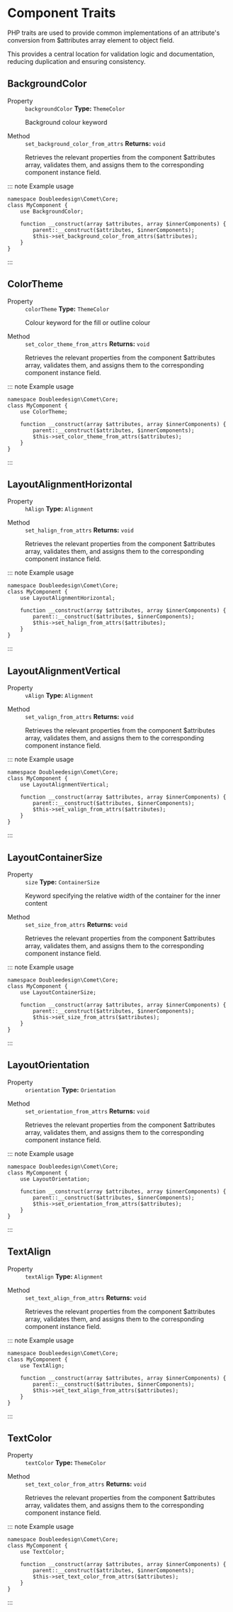 # Component Traits

PHP traits are used to provide common implementations of an attribute's conversion from $attributes array element to object field. 

This provides a central location for validation logic and documentation, reducing duplication and ensuring consistency.

<div class="trait-class-doc">

<div>


## BackgroundColor

<dl>

<dt>Property</dt>
<dd>
	<code>backgroundColor</code> 
	<strong>Type:</strong> <code>ThemeColor</code>
	
<p>Background colour keyword</p>
</dd>

<dt>Method</dt>
<dd>
	<code>set_background_color_from_attrs</code> 
	<strong>Returns:</strong> <code>void</code>
	
<p>Retrieves the relevant properties from the component $attributes array, validates them, and assigns them to the corresponding component instance field.</p>
</dd>
</dl>

</div>

::: note Example usage
```php:no-line-numbers
namespace Doubleedesign\Comet\Core;
class MyComponent {
	use BackgroundColor;
	
	function __construct(array $attributes, array $innerComponents) {
		parent::__construct($attributes, $innerComponents);
		$this->set_background_color_from_attrs($attributes);
	}
}
```
:::
</div>
<div class="trait-class-doc">

<div>


## ColorTheme

<dl>

<dt>Property</dt>
<dd>
	<code>colorTheme</code> 
	<strong>Type:</strong> <code>ThemeColor</code>
	
<p>Colour keyword for the fill or outline colour</p>
</dd>

<dt>Method</dt>
<dd>
	<code>set_color_theme_from_attrs</code> 
	<strong>Returns:</strong> <code>void</code>
	
<p>Retrieves the relevant properties from the component $attributes array, validates them, and assigns them to the corresponding component instance field.</p>
</dd>
</dl>

</div>

::: note Example usage
```php:no-line-numbers
namespace Doubleedesign\Comet\Core;
class MyComponent {
	use ColorTheme;
	
	function __construct(array $attributes, array $innerComponents) {
		parent::__construct($attributes, $innerComponents);
		$this->set_color_theme_from_attrs($attributes);
	}
}
```
:::
</div>
<div class="trait-class-doc">

<div>


## LayoutAlignmentHorizontal

<dl>

<dt>Property</dt>
<dd>
	<code>hAlign</code> 
	<strong>Type:</strong> <code>Alignment</code>
	
<p></p>
</dd>

<dt>Method</dt>
<dd>
	<code>set_halign_from_attrs</code> 
	<strong>Returns:</strong> <code>void</code>
	
<p>Retrieves the relevant properties from the component $attributes array, validates them, and assigns them to the corresponding component instance field.</p>
</dd>
</dl>

</div>

::: note Example usage
```php:no-line-numbers
namespace Doubleedesign\Comet\Core;
class MyComponent {
	use LayoutAlignmentHorizontal;
	
	function __construct(array $attributes, array $innerComponents) {
		parent::__construct($attributes, $innerComponents);
		$this->set_halign_from_attrs($attributes);
	}
}
```
:::
</div>
<div class="trait-class-doc">

<div>


## LayoutAlignmentVertical

<dl>

<dt>Property</dt>
<dd>
	<code>vAlign</code> 
	<strong>Type:</strong> <code>Alignment</code>
	
<p></p>
</dd>

<dt>Method</dt>
<dd>
	<code>set_valign_from_attrs</code> 
	<strong>Returns:</strong> <code>void</code>
	
<p>Retrieves the relevant properties from the component $attributes array, validates them, and assigns them to the corresponding component instance field.</p>
</dd>
</dl>

</div>

::: note Example usage
```php:no-line-numbers
namespace Doubleedesign\Comet\Core;
class MyComponent {
	use LayoutAlignmentVertical;
	
	function __construct(array $attributes, array $innerComponents) {
		parent::__construct($attributes, $innerComponents);
		$this->set_valign_from_attrs($attributes);
	}
}
```
:::
</div>
<div class="trait-class-doc">

<div>


## LayoutContainerSize

<dl>

<dt>Property</dt>
<dd>
	<code>size</code> 
	<strong>Type:</strong> <code>ContainerSize</code>
	
<p>Keyword specifying the relative width of the container for the inner content</p>
</dd>

<dt>Method</dt>
<dd>
	<code>set_size_from_attrs</code> 
	<strong>Returns:</strong> <code>void</code>
	
<p>Retrieves the relevant properties from the component $attributes array, validates them, and assigns them to the corresponding component instance field.</p>
</dd>
</dl>

</div>

::: note Example usage
```php:no-line-numbers
namespace Doubleedesign\Comet\Core;
class MyComponent {
	use LayoutContainerSize;
	
	function __construct(array $attributes, array $innerComponents) {
		parent::__construct($attributes, $innerComponents);
		$this->set_size_from_attrs($attributes);
	}
}
```
:::
</div>
<div class="trait-class-doc">

<div>


## LayoutOrientation

<dl>

<dt>Property</dt>
<dd>
	<code>orientation</code> 
	<strong>Type:</strong> <code>Orientation</code>
	
<p></p>
</dd>

<dt>Method</dt>
<dd>
	<code>set_orientation_from_attrs</code> 
	<strong>Returns:</strong> <code>void</code>
	
<p>Retrieves the relevant properties from the component $attributes array, validates them, and assigns them to the corresponding component instance field.</p>
</dd>
</dl>

</div>

::: note Example usage
```php:no-line-numbers
namespace Doubleedesign\Comet\Core;
class MyComponent {
	use LayoutOrientation;
	
	function __construct(array $attributes, array $innerComponents) {
		parent::__construct($attributes, $innerComponents);
		$this->set_orientation_from_attrs($attributes);
	}
}
```
:::
</div>
<div class="trait-class-doc">

<div>


## TextAlign

<dl>

<dt>Property</dt>
<dd>
	<code>textAlign</code> 
	<strong>Type:</strong> <code>Alignment</code>
	
<p></p>
</dd>

<dt>Method</dt>
<dd>
	<code>set_text_align_from_attrs</code> 
	<strong>Returns:</strong> <code>void</code>
	
<p>Retrieves the relevant properties from the component $attributes array, validates them, and assigns them to the corresponding component instance field.</p>
</dd>
</dl>

</div>

::: note Example usage
```php:no-line-numbers
namespace Doubleedesign\Comet\Core;
class MyComponent {
	use TextAlign;
	
	function __construct(array $attributes, array $innerComponents) {
		parent::__construct($attributes, $innerComponents);
		$this->set_text_align_from_attrs($attributes);
	}
}
```
:::
</div>
<div class="trait-class-doc">

<div>


## TextColor

<dl>

<dt>Property</dt>
<dd>
	<code>textColor</code> 
	<strong>Type:</strong> <code>ThemeColor</code>
	
<p></p>
</dd>

<dt>Method</dt>
<dd>
	<code>set_text_color_from_attrs</code> 
	<strong>Returns:</strong> <code>void</code>
	
<p>Retrieves the relevant properties from the component $attributes array, validates them, and assigns them to the corresponding component instance field.</p>
</dd>
</dl>

</div>

::: note Example usage
```php:no-line-numbers
namespace Doubleedesign\Comet\Core;
class MyComponent {
	use TextColor;
	
	function __construct(array $attributes, array $innerComponents) {
		parent::__construct($attributes, $innerComponents);
		$this->set_text_color_from_attrs($attributes);
	}
}
```
:::
</div>

